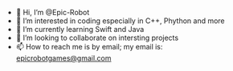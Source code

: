 - 👋 Hi, I’m @Epic-Robot
- 👀 I’m interested in coding especially in C++, Phython and more
- 🌱 I’m currently learning Swift and Java
- 💞️ I’m looking to collaborate on intersting projects
- 📫 How to reach me is by email; my email is: epicrobotgames@gmail.com

<!---
Epic-Robot/Epic-Robot is a ✨ special ✨ repository because its `README.md` (this file) appears on your GitHub profile.
You can click the Preview link to take a look at your changes.
--->
